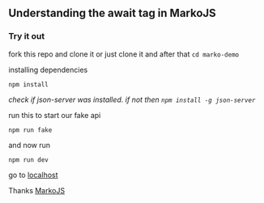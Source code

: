 ## Understanding the await tag in MarkoJS

### Try it out

fork this repo and clone it or just clone it and after that `cd marko-demo`

installing dependencies

`npm install`

*check if json-server was installed. if not then `npm install -g json-server`*

run this to start our fake api

`npm run fake`

and now run

`npm run dev`

go to [localhost](localhost:8080)


Thanks [MarkoJS](http://markojs.com)